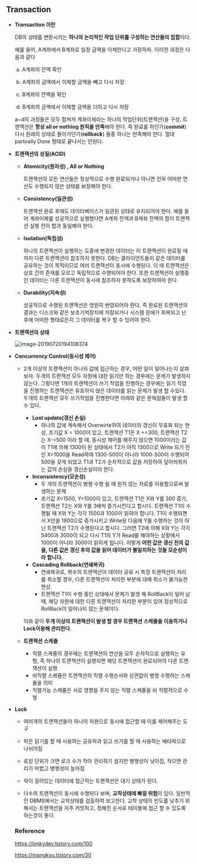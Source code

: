 ## Transaction

 - **Transaction 이란**

   DB의 상태를 변환시키는 **하나의 논리적인 작업 단위를 구성하는 연산들의 집합**이다.

   예를 들어, A계좌에서 B계좌로 일정 금액을 이체한다고 가정하자. 이러한 과정은 다음과 같다

   ​	a.  A계좌의 잔액 확인

   ​	b.  A계좌의 금액에서 이체할 금액을 빼고 다시 저장

   ​	c.  B계좌의 잔액을 확인

   ​	d. B계좌의 금액에서 이체할 금액을 더하고 다시 저장

   a~d의 과정들은 모두 합쳐저 계좌이체라는 하나의 작업단위(트랜잭션)을 구성, 트랜잭션은 **항상 all or nothing 원칙을 만족**해야 한다. 즉 완료를 하던가(**commit**) 다시 원래의 상태로 돌아가던가(**rollback**) 둘중 하나는 만족해야 한다. 절대 partoally Done 형태로 끝나서는 안된다.

- **트랜잭션의 성질(ACID)**

  - **Atomicity(원자성) , All or Nothing**

    트랜잭션의 모든 연산들은 정상적으로 수행 완료되거나 아니면 전혀 어떠한 연산도 수행되지 않은 상태를 보장해야 한다.

  - **Consistency(일관성)**

    트랜잭션 완료 후에도 데이터베이스가 일관된 상태로 유지되어야 한다. 예를 들어 계좌이체를 성공적으로 실행했다면 A계좌 잔액과 B계좌 잔액의 합이 트랜잭션 실행 전의 합과 동일해야 한다.

  - **Isolation(독립성)**

    하나의 트랜잭션이 실행하는 도중에 변경한 데이터는 이 트랜잭션이 완료될 때까지 다른 트랜잭션이 참조하지 못한다. DB는 클라이언트들이 같은 데이터를 공유하는 것이 목적이므로 여러 트랜잭션이 동시에 수행된다. 이 때 트랜잭션은 상호 간의 존재를 모르고 독립적으로 수행되어야 한다. 또한 트랜잭션이 실행중인 데이터는 다른 트랜잭션이 동시에 참조하지 못하도록 보장하여야 한다.

  - **Durability(지속성)**

    성공적으로 수행된 트랜잭션은 영원히 반영되어야 한다. 즉 완료된 트랜잭션의 결과는 디스크와 같은 보조기억장치에 저장되거나 시스템 장애가 회복되고 난 후에 어떠한 형태로든지 그 데이터를 복구 할 수 있어야 한다.

- **트랜잭션의 상태**

  ![image-20190720194108374](/Applications/전공정리/데이터베이스/트랜잭션.assets/image-20190720194108374.png)

- **Concurrency Control(동시성 제어)**

  - 2개 이상의 트랜잭션이 하나의 값에 접근하는 경우, 어떤 일이 일어나는지 살펴보자. 두개의 트랜잭션 모두 자원에 대한 읽기만 하는 경우에는 문제가 발생하지 않는다. 그렇다면 1개의 트랜잭션이 쓰기 작업을 진행하는 경우에는 읽기 작업을 진행하는 트랜잭션은 유효하지 않은 데이터를 읽는 문제가 발생 할 수있다. 두개의 트랜잭션 모두 쓰기작업을 진행한다면 아래와 같은 문제점들이 발생 할 수 있다.
  
    - **Lost update(갱신 손실)**
      - 하나의 값에 계속해서 Overwirte하여 데이터의 갱신이 무효화 되는 현상,  초기값 X = 1000이 있고, 트랜잭션 T1은 X +=300, 트랜잭션 T2는 X-=500 이라 할 때, 동시성 제어를 해주지 않으면 1000이라는 값이 T1에 의해 1300이 된 상태에서 T2가 아직 1300으로 Write 되기 전인 X=1000을 Read하여 1300-500이 아니라 1000-500이 수행되어 500을 갖게 되었고 T1과 T2가 순차적으로 값을 저장하여 덮어씌워지는 값의 손실을 갱신손실이라 한다.
    - **Inconsistency(모순성)**
      - 두 개의 트랜잭션이 병행 수행 될 때 원치 않는 자료를 이용함으로써 발생하는 문제
      - 초기값 X=1500, Y=1000이 있고, 트랜잭션 T1은 X와 Y를 300 증가, 트랜잭션 T2는 X와 Y를 3배씩 증가시킨다고 합시다. 트랜잭션 T1이 수행될 때 X와 Y는 각각 1500과 1000이 읽혀야 합니다. T1이 수행되면서 X만을 1800으로 증가시키고 Write된 다음에 Y를 수행하는 것이 아닌 트랜잭션 T2가 수행된다고 합시다. 그러면 T2에 의해 X와 Y는 각각 5400과 3000이 되고 다시 T1의 Y가 Read를 해야하는 상황에서 1000이 아니라 3000이 읽히게 됩니다. 이렇게 **어떤 값은 갱신 전의 값을, 다른 값은 갱신 후의 값을 읽어 데이터가 불일치하는 것을 모순성이라 합니다.** 
    - **Cascading Rollback(연쇄복귀)**
      - 연쇄복귀로, 복수의 트랜잭션이 데이터 공유 시 특정 트랜잭션이 처리를 취소할 경우, 다른 트랜잭션이 처리한 부분에 대해 취소가 불가능한 현상.
      - 트랜잭션 T1이 수행 중인 상태에서 문제가 발생 해 RollBack이 일어 날 때, 해당 자원에 대한 다른 트랜잭션이 처리한 부분이 있어 정상적으로 RollBack이 일어나지 않는 문제이다.
  
    이와 같이 **두개 이상의  트랜잭션이 발생 할 경우 트랜잭션 스케쥴을 이용하거나 Lock이용해 관리한다**.
  
  - **트랜잭션 스케쥴**
    
    - 직렬 스케줄의 경우에는 트랜잭션의 연산을 모두 순차적으로 실행하는 유형, 즉 하나의 트랜잭션이 실행되면 해당 트랜잭션이 완료되어야 다른 트랜잭션이 실행
    - 비직렬 스케쥴은 트랜잭션의 직렬 수행순서와 상관없이 병행 수행하는 스케쥴을 의미
    - 직렬가능 스케쥴은 서로 영향을 주지 않는 직렬 스케줄을 비 직렬적으로 수행
    
- **Lock**
    
    - 여러개의 트랜잭션들이 하나의 자원으로 동시에 접근할 때 이를 제어해주는 도구
    - 락은 읽기를 할 때 사용하는 공유락과 읽고 쓰기를 할 때 사용하는 배타락으로 나뉘어짐
    - 로킹 단위가 크면 로크 수가 작아 관리하기 쉽지만 병행성이 낮아짐, 작으면 관리가 어렵고 병행성이 높아짐
    - 락이 걸려있는 데이터에 접근하는 트랜잭션은 대기 상태가 된다.
    
  - 다수의 트랜잭션이 동시에 수행되다 보며, **교착상태에 빠질 위험**이 있다. 일반적인 DBMS에서는 교착상태를 검출하여 보고한다. 교착 상태의 빈도를 낮추기 위해서는 트랜잭션을 자주 커밋하고, 정해진 순서로 테이블에 접근 할 수 있도록 하는것이 좋다.
  
  ### Reference
  
  https://limkydev.tistory.com/100
  
  https://mangkyu.tistory.com/30
